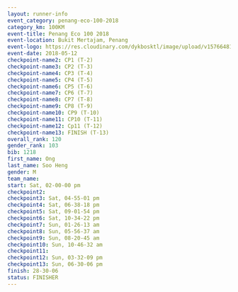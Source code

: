 ```yaml
--- 
layout: runner-info 
event_category: penang-eco-100-2018 
category_km: 100KM 
event-title: Penang Eco 100 2018 
event-location: Bukit Mertajam, Penang 
event-logo: https://res.cloudinary.com/dykbosktl/image/upload/v1576648106/Logo/Logo_lovxhg.jpg 
event-date: 2018-05-12 
checkpoint-name2: CP1 (T-2) 
checkpoint-name3: CP2 (T-3) 
checkpoint-name4: CP3 (T-4) 
checkpoint-name5: CP4 (T-5) 
checkpoint-name6: CP5 (T-6) 
checkpoint-name7: CP6 (T-7) 
checkpoint-name8: CP7 (T-8) 
checkpoint-name9: CP8 (T-9) 
checkpoint-name10: CP9 (T-10) 
checkpoint-name11: CP10 (T-11) 
checkpoint-name12: Cp11 (T-12) 
checkpoint-name13: FINISH (T-13) 
overall_rank: 120
gender_rank: 103
bib: 1218
first_name: Ong
last_name: Soo Heng
gender: M
team_name: 
start: Sat, 02-00-00 pm
checkpoint2: 
checkpoint3: Sat, 04-55-01 pm
checkpoint4: Sat, 06-38-18 pm
checkpoint5: Sat, 09-01-54 pm
checkpoint6: Sat, 10-34-22 pm
checkpoint7: Sun, 01-26-13 am
checkpoint8: Sun, 05-56-37 am
checkpoint9: Sun, 08-20-45 am
checkpoint10: Sun, 10-46-32 am
checkpoint11: 
checkpoint12: Sun, 03-32-09 pm
checkpoint13: Sun, 06-30-06 pm
finish: 28-30-06
status: FINISHER
--- 
```

